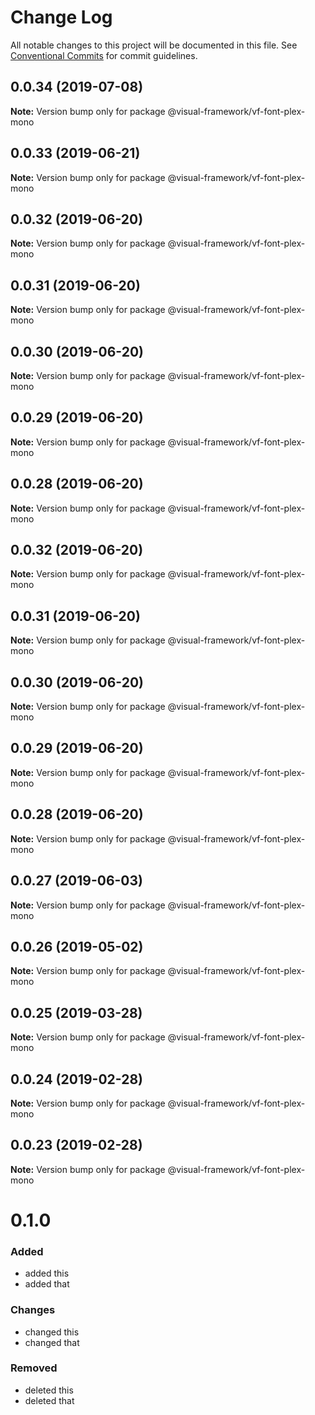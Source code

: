 # Change Log

All notable changes to this project will be documented in this file.
See [Conventional Commits](https://conventionalcommits.org) for commit guidelines.

## 0.0.34 (2019-07-08)

**Note:** Version bump only for package @visual-framework/vf-font-plex-mono





## 0.0.33 (2019-06-21)

**Note:** Version bump only for package @visual-framework/vf-font-plex-mono





## 0.0.32 (2019-06-20)

**Note:** Version bump only for package @visual-framework/vf-font-plex-mono





## 0.0.31 (2019-06-20)

**Note:** Version bump only for package @visual-framework/vf-font-plex-mono





## 0.0.30 (2019-06-20)

**Note:** Version bump only for package @visual-framework/vf-font-plex-mono





## 0.0.29 (2019-06-20)

**Note:** Version bump only for package @visual-framework/vf-font-plex-mono





## 0.0.28 (2019-06-20)

**Note:** Version bump only for package @visual-framework/vf-font-plex-mono





## 0.0.32 (2019-06-20)

**Note:** Version bump only for package @visual-framework/vf-font-plex-mono





## 0.0.31 (2019-06-20)

**Note:** Version bump only for package @visual-framework/vf-font-plex-mono





## 0.0.30 (2019-06-20)

**Note:** Version bump only for package @visual-framework/vf-font-plex-mono





## 0.0.29 (2019-06-20)

**Note:** Version bump only for package @visual-framework/vf-font-plex-mono





## 0.0.28 (2019-06-20)

**Note:** Version bump only for package @visual-framework/vf-font-plex-mono





## 0.0.27 (2019-06-03)

**Note:** Version bump only for package @visual-framework/vf-font-plex-mono





## 0.0.26 (2019-05-02)

**Note:** Version bump only for package @visual-framework/vf-font-plex-mono





## 0.0.25 (2019-03-28)

**Note:** Version bump only for package @visual-framework/vf-font-plex-mono





## 0.0.24 (2019-02-28)

**Note:** Version bump only for package @visual-framework/vf-font-plex-mono





## 0.0.23 (2019-02-28)

**Note:** Version bump only for package @visual-framework/vf-font-plex-mono





# 0.1.0

### Added
- added this
- added that

### Changes

- changed this
- changed that

### Removed

- deleted this
- deleted that
